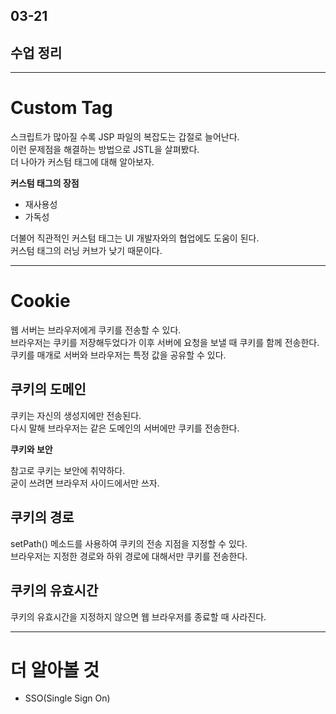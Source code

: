 ## 03-21

## 수업 정리

---

# Custom Tag

스크립트가 많아질 수록 JSP 파일의 복잡도는 갑절로 늘어난다.  
이런 문제점을 해결하는 방법으로 JSTL을 살펴봤다.  
더 나아가 커스텀 태그에 대해 알아보자.  

**커스텀 태그의 장점**  

- 재사용성
- 가독성

더불어 직관적인 커스텀 태그는 UI 개발자와의 협업에도 도움이 된다.  
커스텀 태그의 러닝 커브가 낮기 때문이다.  

---

# Cookie

웹 서버는 브라우저에게 쿠키를 전송할 수 있다.  
브라우저는 쿠키를 저장해두었다가 이후 서버에 요청을 보낼 때 쿠키를 함께 전송한다.  
쿠키를 매개로 서버와 브라우저는 특정 값을 공유할 수 있다.  

## 쿠키의 도메인

쿠키는 자신의 생성지에만 전송된다.  
다시 말해 브라우저는 같은 도메인의 서버에만 쿠키를 전송한다.  

**쿠키와 보안**  

참고로 쿠키는 보안에 취약하다.  
굳이 쓰려면 브라우저 사이드에서만 쓰자.  

## 쿠키의 경로

setPath() 메소드를 사용하여 쿠키의 전송 지점을 지정할 수 있다.  
브라우저는 지정한 경로와 하위 경로에 대해서만 쿠키를 전송한다.  

## 쿠키의 유효시간

쿠키의 유효시간을 지정하지 않으면 웹 브라우저를 종료할 때 사라진다.  

---

# 더 알아볼 것

- SSO(Single Sign On)

